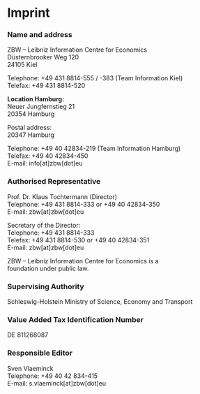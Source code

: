# Imprint

### Name and address
ZBW – Leibniz Information Centre for Economics  
Düsternbrooker Weg 120  
24105 Kiel

Telephone: +49 431 8814-555 / -383 (Team Information Kiel)  
Telefax: +49 431 8814-520

**Location Hamburg:**  
Neuer Jungfernstieg 21  
20354 Hamburg

Postal address:  
20347 Hamburg

Telephone: +49 40 42834-219 (Team Information Hamburg)  
Telefax: +49 40 42834-450  
E-mail: info[at]zbw[dot]eu

### Authorised Representative
Prof. Dr. Klaus Tochtermann (Director)  
Telephone: +49 431 8814-333 or +49 40 42834-350  
E-mail: zbw[at]zbw[dot]eu

Secretary of the Director:  
Telephone: +49 431 8814-333  
Telefax: +49 431 8814-530 or +49 40 42834-351  
E-mail: zbw[at]zbw[dot]eu

ZBW – Leibniz Information Centre for Economics is a  
foundation under public law.

### Supervising Authority
Schleswig-Holstein Ministry of Science, Economy and Transport

### Value Added Tax Identification Number
DE 811268087

### Responsible Editor
Sven Vlaeminck  
Telephone: +49 40 42 834-415  
E-mail: s.vlaeminck[at]zbw[dot]eu
